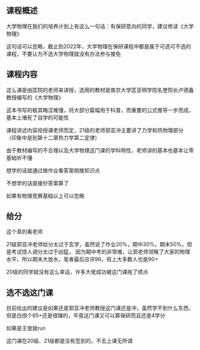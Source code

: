 ## 课程概述
大学物理在我们的培养计划上有这么一句话：有保研意向的同学，建议修读《大学物理》

这句话可以忽略，截止到2022年，大学物理在保研课程中都是属于可选可不选的课程，不要认为不选大学物理就没有办法参与推免

## 课程内容
这么课是由匡院的老师来讲授，选用的教材是南京大学匡亚明学院名誉院长卢德鑫教授编写的《大学物理》

这本书写的极其晦涩难懂，将大部分篇幅用于科普，而重要的公式推导一步而成，基本上堵死了自学的可能性

课程讲述内容视授课老师而定，21级的老师郭亚冲主要讲了力学和热物理部分（印象中是到第十二章热力学第二定律）

由于教材编写的不合理以及大学物理这门课的学科特性，老师讲的基本也基本让零基础听不懂

想学的话就通过做作业看答案倒推知识点

不想学的话直接抄答案算了

如果有物理竞赛基础以上可以忽略

## 给分
这个真的看老师

21级郭亚冲老师给分太过于玄学，虽然说了作业20%，期中30%，期末50%，但是考试捞人调分太过于凶猛，
因为期中考的非常难，让郭老师领略了大家的物理水平，所以期末大放水，笔者最后总评96，班上大多数人也是90+

20级的同学就没有这么幸运，许多大佬成功被这门课拖了绩点

## 选不选这门课
目前给出的建议是如果还是郭亚冲老师教授这门课还是冲，虽然学不到什么东西，但是白捞个95+还是很赚的，毕竟这门课又可以算保研而且还是4学分

如果是王俊就run

这门课在20级、21级都是没有签到的，不去上课无所谓

